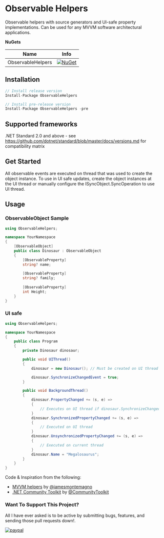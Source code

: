 # Observable Helpers

Observable helpers with source generators and UI-safe property implementations. Can be used for any MVVM software architectural applications.

**NuGets**

|Name|Info|
| ------------------- | :------------------: |
|ObservableHelpers|[![NuGet](https://buildstats.info/nuget/ObservableHelpers?includePreReleases=true)](https://www.nuget.org/packages/ObservableHelpers/)|

## Installation
```csharp
// Install release version
Install-Package ObservableHelpers

// Install pre-release version
Install-Package ObservableHelpers -pre
```

## Supported frameworks
.NET Standard 2.0 and above - see https://github.com/dotnet/standard/blob/master/docs/versions.md for compatibility matrix

## Get Started

All observable events are executed on thread that was used to create the object instance.
To use in UI safe updates, create the object instances at the UI thread or manually configure the ISyncObject.SyncOperation to use UI thread.

## Usage

### ObservableObject Sample
```csharp
using ObservableHelpers;

namespace YourNamespace
{
    [ObservableObject]
    public class Dinosaur : ObservableObject
    {
        [ObservableProperty]
        string? name;
        
        [ObservableProperty]
        string? family;
        
        [ObservableProperty]
        int Height;
    }
}
```
### UI safe
```csharp
using ObservableHelpers;

namespace YourNamespace
{
    public class Program
    {
        private Dinosaur dinosaur;

        public void UIThread()
        {
            dinosaur = new Dinosaur(); // Must be created on UI thread to synchronize events

            dinosaur.SynchronizeChangedEvent = true;
        }

        public void BackgroundThread()
        {
            dinosaur.PropertyChanged += (s, e) =>
            {
                // Executes on UI thread if dinosaur.SynchronizeChangedEvent is true (default false)
            }
            dinosaur.SynchronizedPropertyChanged += (s, e) =>
            {
                // Executed on UI thread
            }
            dinosaur.UnsynchronizedPropertyChanged += (s, e) =>
            {
                // Executed on current thread
            }
            dinosaur.Name = "Megalosaurus";
        }
    }
}
```

Code & Inspiration from the following:
* [MVVM helpers](https://github.com/jamesmontemagno/mvvm-helpers) by [@jamesmontemagno](https://github.com/jamesmontemagno)
* [.NET Community Toolkit](https://github.com/CommunityToolkit/dotnet) by [@CommunityToolkit](https://github.com/CommunityToolkit)


### Want To Support This Project?
All I have ever asked is to be active by submitting bugs, features, and sending those pull requests down!.

[![paypal](https://www.paypalobjects.com/en_US/i/btn/btn_donateCC_LG.gif)](https://ko-fi.com/kiryuumaru)
